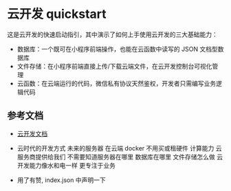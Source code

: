 # 云开发 quickstart

这是云开发的快速启动指引，其中演示了如何上手使用云开发的三大基础能力：

- 数据库：一个既可在小程序前端操作，也能在云函数中读写的 JSON 文档型数据库
- 文件存储：在小程序前端直接上传/下载云端文件，在云开发控制台可视化管理
- 云函数：在云端运行的代码，微信私有协议天然鉴权，开发者只需编写业务逻辑代码

## 参考文档

- [云开发文档](https://developers.weixin.qq.com/miniprogram/dev/wxcloud/basis/getting-started.html)

- 云时代的开发方式
  未来的服务器 在云端 docker 不用买或租硬件 
  计算能力 云服务商提供给我们 
  不需要知道服务器在哪里 数据库在哪里 文件存储怎么做
  云开发能力像水和电一样
  更专注于业务 
- 用了有赞,
  index.json 中声明一下
